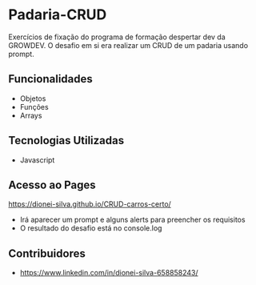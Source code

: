 # Padaria-CRUD

Exercícios de fixação do programa de formação despertar dev da GROWDEV.
O desafio em si era realizar um CRUD de um padaria usando prompt.

## Funcionalidades

- Objetos
- Funções
- Arrays

## Tecnologias Utilizadas

- Javascript 

## Acesso ao Pages

https://dionei-silva.github.io/CRUD-carros-certo/

- Irá aparecer um prompt e alguns alerts para preencher os requisitos
- O resultado do desafio está no console.log 

## Contribuidores

- https://www.linkedin.com/in/dionei-silva-658858243/
